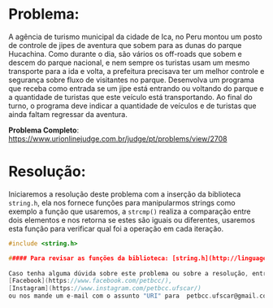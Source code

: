 # Problema:   
A agência de turismo municipal da cidade de Ica, no Peru montou um posto de controle de jipes de aventura que sobem para as dunas do parque Hucachina. Como durante o dia, são vários os off-roads que sobem e descem do parque nacional, e nem sempre os turistas usam um mesmo transporte para a ida e volta, a prefeitura precisava ter um melhor controle e segurança sobre fluxo de visitantes no parque. Desenvolva um programa que receba como entrada se um jipe está entrando ou voltando do parque e a quantidade de turistas que este veículo está transportando. Ao final do turno, o programa deve indicar a quantidade de veículos e de turistas que ainda faltam regressar da aventura.

**Problema Completo**: https://www.urionlinejudge.com.br/judge/pt/problems/view/2708

# Resolução:

Iniciaremos a resolução deste problema com a inserção da biblioteca `string.h`, ela nos fornece funções para manipularmos strings como exemplo a função que usaremos, a `strcmp()` realiza a comparação entre dois elementos e nos retorna se estes são iguais ou diferentes, usaremos esta função para verificar qual foi a operação em cada iteração.
```c
#include <string.h>

##### Para revisar as funções da biblioteca: [string.h](http://linguagemc.com.br/a-biblioteca-string-h/)
    
Caso tenha alguma dúvida sobre este problema ou sobre a resolução, entre em contato com o PET-BCC pelo nosso
[Facebook](https://www.facebook.com/petbcc/),
[Instagram](https://www.instagram.com/petbcc.ufscar/)
ou nos mande um e-mail com o assunto "URI" para  petbcc.ufscar@gmail.com
